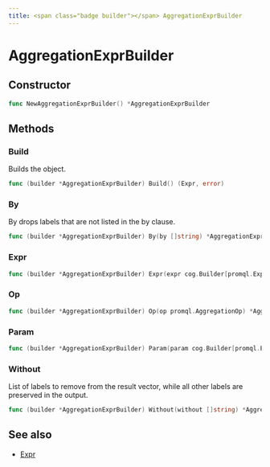 ```yaml
---
title: <span class="badge builder"></span> AggregationExprBuilder
---
```

# <span class="badge builder"></span> AggregationExprBuilder

## Constructor

```go
func NewAggregationExprBuilder() *AggregationExprBuilder
```
## Methods

### <span class="badge object-method"></span> Build

Builds the object.

```go
func (builder *AggregationExprBuilder) Build() (Expr, error)
```

### <span class="badge object-method"></span> By

By drops labels that are not listed in the by clause.

```go
func (builder *AggregationExprBuilder) By(by []string) *AggregationExprBuilder
```

### <span class="badge object-method"></span> Expr

```go
func (builder *AggregationExprBuilder) Expr(expr cog.Builder[promql.Expr]) *AggregationExprBuilder
```

### <span class="badge object-method"></span> Op

```go
func (builder *AggregationExprBuilder) Op(op promql.AggregationOp) *AggregationExprBuilder
```

### <span class="badge object-method"></span> Param

```go
func (builder *AggregationExprBuilder) Param(param cog.Builder[promql.Expr]) *AggregationExprBuilder
```

### <span class="badge object-method"></span> Without

List of labels to remove from the result vector, while all other labels are preserved in the output.

```go
func (builder *AggregationExprBuilder) Without(without []string) *AggregationExprBuilder
```

## See also

 * <span class="badge object-type-ref"></span> [Expr](./object-Expr.md)
